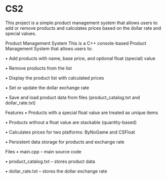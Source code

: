 # CS2
This project is a simple product management system that allows users to add or remove products and calculates prices based on the dollar rate and special values.

Product Management System
This is a C++ console-based Product Management System that allows users to:

• Add products with name, base price, and optional float (special) value

• Remove products from the list

• Display the product list with calculated prices

• Set or update the dollar exchange rate

• Save and load product data from files (product_catalog.txt and dollar_rate.txt)

Features
• Products with a special float value are treated as unique items

• Products without a float value are stackable (quantity-based)

• Calculates prices for two platforms: ByNoGame and CSFloat

• Persistent data storage for products and exchange rate

Files
• main.cpp – main source code

• product_catalog.txt – stores product data

• dollar_rate.txt – stores the dollar exchange rate
